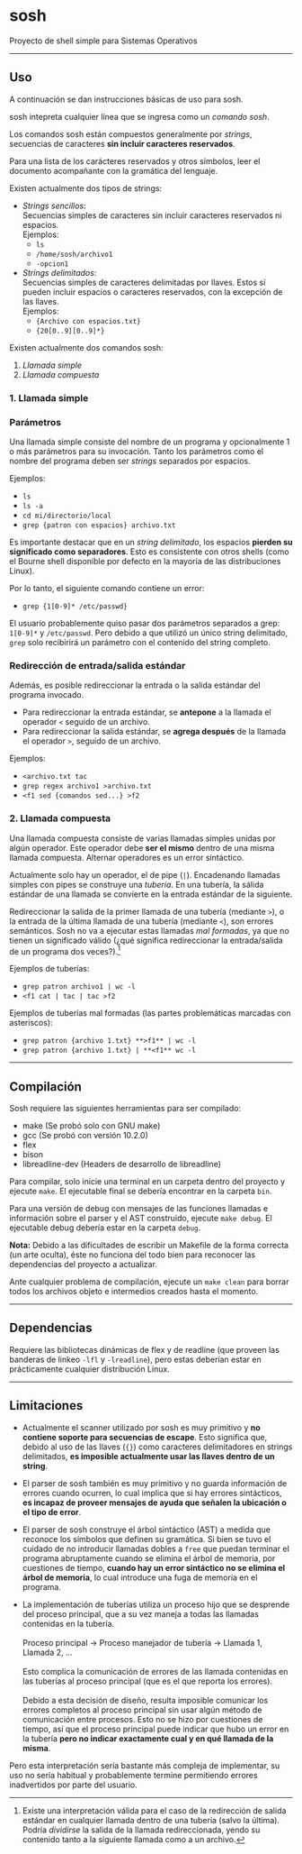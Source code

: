 # sosh
Proyecto de shell simple para Sistemas Operativos

---
## Uso
A continuación se dan instrucciones básicas de uso para sosh.

sosh intepreta cualquier línea que se ingresa como un _comando sosh_.

Los comandos sosh están compuestos generalmente por _strings_, secuencias de caracteres **sin incluir caracteres reservados**.

Para una lista de los carácteres reservados y otros símbolos, leer el documento acompañante con la gramática del lenguaje.

Existen actualmente dos tipos de strings:
* _Strings sencillos_:\
Secuencias simples de caracteres sin incluir caracteres reservados ni espacios.\
Ejemplos:
    * `ls`
    * `/home/sosh/archivo1`
    * `-opcion1`
* _Strings delimitados_:\
Secuencias simples de caracteres delimitadas por llaves. Estos sí pueden incluir espacios o caracteres reservados, con la excepción de las llaves.\
Ejemplos:
    * `{Archivo con espacios.txt}`
    * `{20[0..9][0..9]*}`

Existen actualmente dos comandos sosh:

1. _Llamada simple_
2. _Llamada compuesta_

### 1. Llamada simple

### Parámetros

Una llamada simple consiste del nombre de un programa y opcionalmente 1 o más parámetros para su invocación. Tanto los parámetros como el nombre del programa deben ser _strings_ separados por espacios.

Ejemplos:
* `ls`
* `ls -a`
* `cd mi/directorio/local`
* `grep {patron con espacios} archivo.txt`

Es importante destacar que en un *string delimitado*, los espacios **pierden su significado como separadores**. Esto es consistente con otros shells (como el Bourne shell disponible por defecto en la mayoría de las distribuciones Linux).

Por lo tanto, el siguiente comando contiene un error:

* `grep {1[0-9]* /etc/passwd}`

El usuario probablemente quiso pasar dos parámetros separados a grep: `1[0-9]*` y `/etc/passwd`. Pero debido a que utilizó un único string delimitado, `grep` solo recibirirá un parámetro con el contenido del string completo.

 ### Redirección de entrada/salida estándar

Además, es posible redireccionar la entrada o la salida estándar del programa invocado.
* Para redireccionar la entrada estándar, se **antepone** a la llamada el operador `<` seguido de un archivo.
* Para redireccionar la salida estándar, se **agrega después** de la llamada el operador `>`, seguido de un archivo.

Ejemplos:
* `<archivo.txt tac`
* `grep regex archivo1 >archivo.txt`
* `<f1 sed {comandos sed...} >f2`

### 2. Llamada compuesta
Una llamada compuesta consiste de varias llamadas simples unidas por algún operador. Este operador debe **ser el mismo** dentro de una misma llamada compuesta. Alternar operadores es un error sintáctico.

Actualmente solo hay un operador, el de pipe (`|`). Encadenando llamadas simples con pipes se construye una _tubería_. En una tubería, la sálida estándar de una llamada se convierte en la entrada estándar de la siguiente.

Redireccionar la salida de la primer llamada de una tubería (mediante `>`), o la entrada de la última llamada de una tubería (mediante `<`), son errores semánticos. Sosh no va a ejecutar estas llamadas _mal formadas_, ya que no tienen un significado válido (¿qué significa redireccionar la entrada/salida de un programa dos veces?).[^1]

Ejemplos de tuberías:
* `grep patron archivo1 | wc -l`
* `<f1 cat | tac | tac >f2`

Ejemplos de tuberías mal formadas (las partes problemáticas marcadas con asteriscos):
* `grep patron {archivo 1.txt} **>f1** | wc -l`
* `grep patron {archivo 1.txt} | **<f1** wc -l`

---
## Compilación
Sosh requiere las siguientes herramientas para ser compilado:

* make (Se probó solo con GNU make)
* gcc (Se probó con versión 10.2.0)
* flex
* bison
* libreadline-dev (Headers de desarrollo de libreadline)

Para compilar, solo inicie una terminal en un carpeta dentro del proyecto y ejecute `make`. El ejecutable final se debería encontrar en la carpeta `bin`.

Para una versión de debug con mensajes de las funciones llamadas e información sobre el parser
y el AST construido, ejecute `make debug`. El ejecutable debug debería estar en la carpeta `debug`.

**Nota:** Debido a las dificultades de escribir un Makefile de la forma correcta (un arte oculta), éste no funciona del todo bien para reconocer las dependencias del proyecto a actualizar.

Ante cualquier problema de compilación, ejecute un `make clean` para borrar todos los archivos objeto e intermedios creados hasta el momento.

---
## Dependencias
Requiere las bibliotecas dinámicas de flex y de readline (que proveen las banderas de linkeo `-lfl` y `-lreadline`), pero estas deberían estar en prácticamente cualquier distribución Linux.

---
## Limitaciones

* Actualmente el scanner utilizado por sosh es muy primitivo y **no contiene soporte para secuencias de escape**. Esto significa que, debido al uso de las llaves (`{}`) como caracteres delimitadores en strings delimitados, **es imposible actualmente usar las llaves dentro de un string**.

* El parser de sosh también es muy primitivo y no guarda información de errores cuando ocurren, lo cual implica que si hay errores sintácticos, **es incapaz de proveer mensajes de ayuda que señalen la ubicación o el tipo de error**.

* El parser de sosh construye el árbol sintáctico (AST) a medida que reconoce los símbolos que definen su gramática. Si bien se tuvo el cuidado de no introducir llamadas dobles a `free` que puedan terminar el programa abruptamente cuando se elimina el árbol de memoria, por cuestiones de tiempo, **cuando hay un error sintáctico no se elimina el árbol de memoria**, lo cual introduce una fuga de memoria en el programa.

* La implementación de tuberías utiliza un proceso hijo que se desprende del proceso principal, que a su vez maneja a todas las llamadas contenidas en la tubería.\
\
Proceso principal -> Proceso manejador de tubería -> Llamada 1, Llamada 2, ...\
\
Esto complica la comunicación de errores de las llamada contenidas en las tuberías al proceso principal (que es el que reporta los errores).\
\
Debido a esta decisión de diseño, resulta imposible comunicar los errores completos al proceso principal sin usar algún método de comunicación entre procesos. Esto no se hizo por cuestiones de tiempo, así que el proceso principal puede indicar que hubo un error en la tubería **pero no indicar exactamente cual y en qué llamada de la misma**.

[^1]: Existe una interpretación válida para el caso de la redirección de salida estándar en cualquier llamada dentro de una tubería (salvo la última). Podría *dividirse* la salida de la llamada redireccionada, yendo su contenido tanto a la siguiente llamada como a un archivo.

Pero esta interpretación sería bastante más compleja de implementar, su uso no sería habitual y probablemente termine permitiendo errores inadvertidos por parte del usuario.